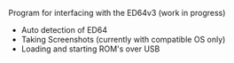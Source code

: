 Program for interfacing with the ED64v3 (work in progress)

* Auto detection of ED64
* Taking Screenshots (currently with compatible OS only)
* Loading and starting ROM's over USB
